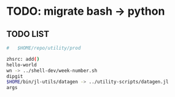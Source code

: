 # TODO: migrate bash -> python

## TODO LIST
```bash
#   $HOME/repo/utility/prod

zhsrc: add()
hello-world
wn -> ../shell-dev/week-number.sh
dipgit
$HOME/bin/jl-utils/datagen -> ../utility-scripts/datagen.jl
args
```
